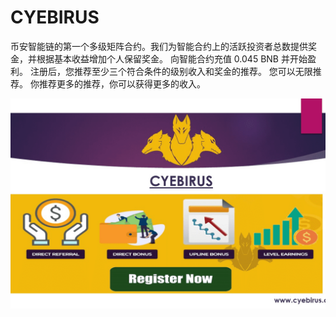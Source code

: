 # CYEBIRUS

币安智能链的第一个多级矩阵合约。我们为智能合约上的活跃投资者总数提供奖金，并根据基本收益增加个人保留奖金。
向智能合约充值 0.045 BNB 并开始盈利。
注册后，您推荐至少三个符合条件的级别收入和奖金的推荐。
您可以无限推荐。
你推荐更多的推荐，你可以获得更多的收入。

![cyebirus-dapp-high-risk-bsc-image2_29ea2fe50146b758454393aefa39b4af](cyebirus-dapp-high-risk-bsc-image2_29ea2fe50146b758454393aefa39b4af.png)

